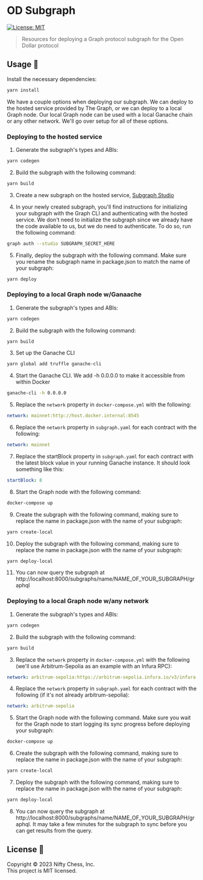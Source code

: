<h1>OD Subgraph</h1>
<p>
  <a href="#" target="_blank">
    <img alt="License: MIT" src="https://img.shields.io/badge/License-MIT-blue.svg" />
  </a>
</p>

> Resources for deploying a Graph protocol subgraph for the Open Dollar protocol

## Usage 📖

Install the necessary dependencies:

```bash
yarn install
```

We have a couple options when deploying our subgraph. We can deploy to the hosted service provided by The Graph, or 
we can deploy to a local Graph node. Our local Graph node can be used with a local Ganache chain or any other network.
We'll go over setup for all of these options.

### Deploying to the hosted service
1) Generate the subgraph's types and ABIs:

```bash
yarn codegen
```

2) Build the subgraph with the following command:

```bash
yarn build
```

3) Create a new subgraph on the hosted service, [Subgraph Studio](https://thegraph.com/studio/)

4) In your newly created subgraph, you'll find instructions for initializing your subgraph with the Graph CLI and 
authenticating with the hosted service. We don't need to initialize the subgraph since we already have the code available to us,
but we do need to authenticate. To do so, run the following command:

```bash
graph auth --studio SUBGRAPH_SECRET_HERE
```

5) Finally, deploy the subgraph with the following command. Make sure you rename the subgraph name in package.json to match the name of your subgraph:

```bash
yarn deploy
```

### Deploying to a local Graph node w/Ganaache
1) Generate the subgraph's types and ABIs:

```bash
yarn codegen
```

2) Build the subgraph with the following command:

```bash
yarn build
```

3) Set up the Ganache CLI

```bash
yarn global add truffle ganache-cli
```

4) Start the Ganache CLI. We add -h 0.0.0.0 to make it accessible from within Docker 

```bash
ganache-cli -h 0.0.0.0
```

5) Replace the `network` property in `docker-compose.yml` with the following:

```yaml
network: mainnet:http://host.docker.internal:8545
```

6) Replace the `network` property in `subgraph.yaml` for each contract with the following:

```yaml
network: mainnet
```

7) Replace the startBlock property in `subgraph.yaml` for each contract with the latest block value in your running Ganache instance. It should look something like this:

```yaml
startBlock: 8
```

8) Start the Graph node with the following command:

```bash
docker-compose up
```

9) Create the subgraph with the following command, making sure to replace the name in package.json with the name of your subgraph:

```bash
yarn create-local
```

10) Deploy the subgraph with the following command, making sure to replace the name in package.json with the name of your subgraph:

```bash
yarn deploy-local
```

11) You can now query the subgraph at http://localhost:8000/subgraphs/name/NAME_OF_YOUR_SUBGRAPH/graphql

### Deploying to a local Graph node w/any network

1) Generate the subgraph's types and ABIs:

```bash
yarn codegen
```

2) Build the subgraph with the following command:

```bash
yarn build
```

3) Replace the `network` property in `docker-compose.yml` with the following (we'll use Arbitrum-Sepolia as an example with an Infura RPC):

```yaml
network: arbitrum-sepolia:https://arbitrum-sepolia.infura.io/v3/infura-key-here
```

4) Replace the `network` property in `subgraph.yaml` for each contract with the following (if it's not already arbitrum-sepolia):

```yaml
network: arbitrum-sepolia
```

5) Start the Graph node with the following command. Make sure you wait for the Graph node to start logging its sync progress 
before deploying your subgraph:

```bash
docker-compose up
```

6) Create the subgraph with the following command, making sure to replace the name in package.json with the name of your subgraph:

```bash
yarn create-local
```

7) Deploy the subgraph with the following command, making sure to replace the name in package.json with the name of your subgraph:

```bash
yarn deploy-local
```

8) You can now query the subgraph at http://localhost:8000/subgraphs/name/NAME_OF_YOUR_SUBGRAPH/graphql. It may take a few minutes for the subgraph to sync before you can get results from the query.

## License 📝

Copyright © 2023 Nifty Chess, Inc.<br />
This project is MIT licensed.